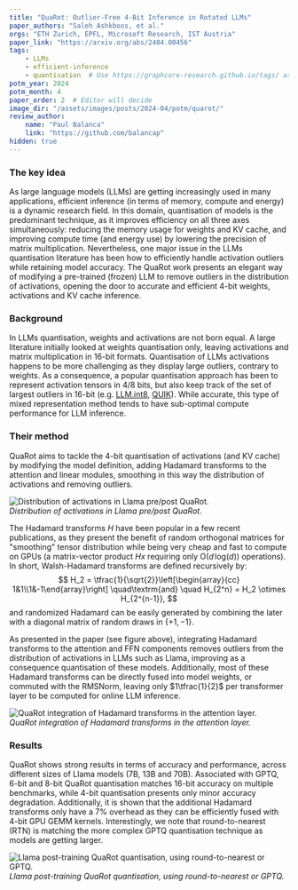 ```yaml
---
title: "QuaRot: Outlier-Free 4-Bit Inference in Rotated LLMs"
paper_authors: "Saleh Ashkboos, et al."
orgs: "ETH Zurich, EPFL, Microsoft Research, IST Austria"
paper_link: "https://arxiv.org/abs/2404.00456"
tags:
    - LLMs
    - efficient-inference
    - quantisation  # Use https://graphcore-research.github.io/tags/ as reference
potm_year: 2024
potm_month: 4
paper_order: 2  # Editor will decide
image_dir: "/assets/images/posts/2024-04/potm/quarot/"
review_author:
    name: "Paul Balanca"
    link: "https://github.com/balancap"
hidden: true
---
```



### The key idea

As large language models (LLMs) are getting increasingly used in many applications, efficient inference (in terms of memory, compute and energy) is a dynamic research field. In this domain, quantisation of models is the predominant technique, as it improves efficiency on all three axes simultaneously: reducing the memory usage for weights and KV cache, and improving compute time (and energy use) by lowering the precision of matrix multiplication. Nevertheless, one major issue in the LLMs quantisation literature has been how to efficiently handle activation outliers while retaining model accuracy. The QuaRot work presents an elegant way of modifying a pre-trained (frozen) LLM to remove outliers in the distribution of activations, opening the door to accurate and efficient 4-bit weights, activations and KV cache inference. 

### Background

In LLMs quantisation, weights and activations are not born equal. A large literature initially looked at weights quantisation only, leaving activations and matrix multiplication in 16-bit formats. Quantisation of LLMs activations happens to be more challenging as they display large outliers, contrary to weights. As a consequence, a popular quantisation approach has been to represent activation tensors in 4/8 bits, but also keep track of the set of largest outliers in 16-bit (e.g. [LLM.int8](https://arxiv.org/abs/2208.07339), [QUIK](https://arxiv.org/abs/2310.09259)). While accurate, this type of mixed representation method tends to have sub-optimal compute performance for LLM inference.

### Their method

QuaRot aims to tackle the 4-bit quantisation of activations (and KV cache) by modifying the model definition, adding Hadamard transforms to the attention and linear modules, smoothing in this way the distribution of activations and removing outliers.

<img class="constrained_img_large" src="{{ page.image_dir | append: 'quarot-outliers.png' | relative_url }}" alt="Distribution of activations in Llama pre/post QuaRot.">
<figcaption><i>Distribution of activations in Llama pre/post QuaRot.</i></figcaption>

The Hadamard transforms $H$ have been popular in a few recent publications, as they present the benefit of random orthogonal matrices for "smoothing" tensor distribution while being very cheap and fast to compute on GPUs (a matrix-vector product $Hx$ requiring only $\text{O}(d\,\text{log}(d))$ operations). In short, Walsh-Hadamard transforms are defined recursively by:
$$
H_2 = \tfrac{1}{\sqrt{2}}\left[\begin{array}{cc}
    1&1\\1&-1\end{array}\right]
    \quad\textrm{and} \quad H_{2^n} = H_2 \otimes H_{2^{n-1}},
$$
and randomized Hadamard can be easily generated by combining the later with a diagonal matrix of random draws in $\{+1, -1\}$.

As presented in the paper (see figure above), integrating Hadamard transforms to the attention and FFN components removes outliers from the distribution of activations in LLMs such as Llama, improving as a consequence quantisation of these models. Additionally, most of these Hadamard transforms can be directly fused into model weights, or commuted with the RMSNorm, leaving only $1\tfrac{1}{2}$ per transformer layer to be computed for online LLM inference.

<img class="constrained_img_large"  src="{{ page.image_dir | append: 'quarot-attention-layer.png' | relative_url }}" alt="QuaRot integration of Hadamard transforms in the attention layer.">
<figcaption><i>QuaRot integration of Hadamard transforms in the attention layer.</i></figcaption>

### Results

QuaRot shows strong results in terms of accuracy and performance, across different sizes of Llama models (7B, 13B and 70B). Associated with GPTQ, 6-bit and 8-bit QuaRot quantisation matches 16-bit accuracy on multiple benchmarks, while 4-bit quantisation presents only minor accuracy degradation. Additionally, it is shown that the additional Hadamard transforms only have a 7% overhead as they can be efficiently fused with 4-bit GPU GEMM kernels. Interestingly, we note that round-to-nearest (RTN) is matching the more complex GPTQ quantisation technique as models are getting larger.

<img class="constrained_img_large"  src="{{ page.image_dir | append: 'quarot-results.png' | relative_url }}" alt="Llama post-training QuaRot quantisation, using round-to-nearest or GPTQ.">
<figcaption><i>Llama post-training QuaRot quantisation, using round-to-nearest or GPTQ.</i></figcaption>
